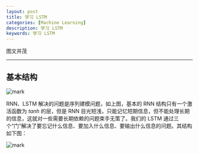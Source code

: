 ```yaml
---
layout: post
title: 学习 LSTM
categories: [Machine Learning]
description: 学习 LSTM
keywords: 学习 LSTM
---
```


图文并茂

---


## 基本结构

![mark](http://pcxhsqn8a.bkt.clouddn.com/blog/181117/JDc26c3k45.png?imageslim)

RNN、LSTM 解决的问题是序列建模问题，如上图，基本的 RNN 结构只有一个激活函数为 $tanh$ 的层，但是 RNN 目光短浅，只能记忆短期信息，但不能处理长期的信息，这就对一些需要长期依赖的问题束手无策了。我们的 LSTM 通过三个“门”解决了要忘记什么信息、要加入什么信息、要输出什么信息的问题。其结构如下图：

![mark](http://pcxhsqn8a.bkt.clouddn.com/blog/181117/0A29jdhA9m.png?imageslim)


